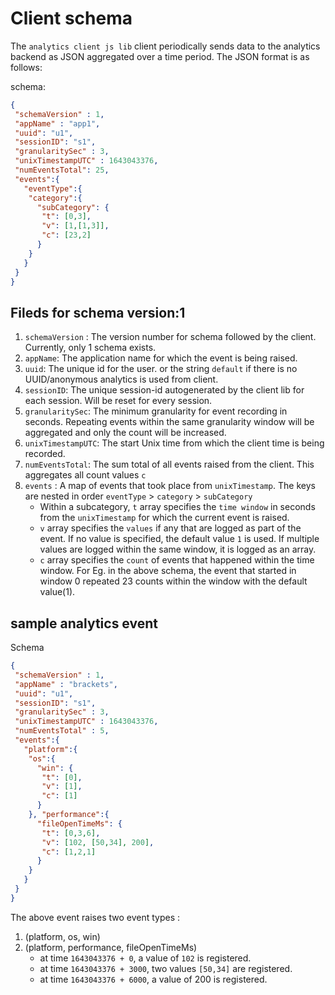 # Client schema
The `analytics client js lib` client periodically sends data to the analytics backend as JSON aggregated over a time period. The JSON format is as follows:

schema:
```json
{
 "schemaVersion" : 1,
 "appName" : "app1",
 "uuid": "u1",
 "sessionID": "s1",
 "granularitySec" : 3,
 "unixTimestampUTC" : 1643043376,
 "numEventsTotal": 25,
 "events":{
   "eventType":{
    "category":{
      "subCategory": {
       "t": [0,3],
       "v": [1,[1,3]],
       "c": [23,2]
      }
    }
   }
 }
}

```
## Fileds for schema version:1
1. `schemaVersion` : The version number for schema followed by the client. Currently, only 1 schema exists.
1. `appName`: The application name for which the event is being raised.
2. `uuid`: The unique id for the user. or the string `default` if there is no UUID/anonymous analytics is used from client.
3. `sessionID`: The unique session-id autogenerated by the client lib for each session. Will be reset for every session.
4. `granularitySec`: The minimum granularity for event recording in seconds. Repeating events within the same granularity window will be aggregated and only the count will be increased.
5. `unixTimestampUTC`: The start Unix time from which the client time is being recorded.
5. `numEventsTotal`: The sum total of all events raised from the client. This aggregates all count values `c`
6. `events` : A map of events that took place from `unixTimestamp`. The keys are nested in order `eventType`  > `category` > `subCategory`
    * Within a subcategory, `t` array specifies the `time window` in seconds from the `unixTimestamp` for which the current event is raised.
    * `v` array specifies the `values` if any that are logged as part of the event. If no value is specified, the default value `1` is used. If multiple values are logged within the same window, it is logged as an array.
    * `c` array specifies the `count` of events that happened within the time window. For Eg. in the above schema, the event that started in window 0 repeated 23 counts within the window with the default value(1).

## sample analytics event
Schema
```json
{
 "schemaVersion" : 1,
 "appName" : "brackets",
 "uuid": "u1",
 "sessionID": "s1",
 "granularitySec" : 3,
 "unixTimestampUTC" : 1643043376,
 "numEventsTotal" : 5,
 "events":{
   "platform":{
    "os":{
      "win": {
       "t": [0],
       "v": [1],
       "c": [1]
      }
    }, "performance":{
      "fileOpenTimeMs": {
       "t": [0,3,6],
       "v": [102, [50,34], 200],
       "c": [1,2,1]
      }
    }
   }
 }
}

```
The above event raises two event types :
1. (platform, os, win)
2. (platform, performance, fileOpenTimeMs)
    * at time `1643043376 + 0`, a value of `102` is registered.
    * at time `1643043376 + 3000`, two values `[50,34]` are registered.
    * at time `1643043376 + 6000`, a value of 200 is registered.

